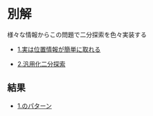 # 別解

様々な情報からこの問題で二分探索を色々実装する

* [1.実は位置情報が簡単に取れる](https://drken1215.hatenablog.com/entry/2020/12/22/011600)

* [2.汎用化二分探索](https://qiita.com/drken/items/97e37dd6143e33a64c8c)

## 結果

* [1.のパターン](https://atcoder.jp/contests/joi2009ho/submissions/32516168)

